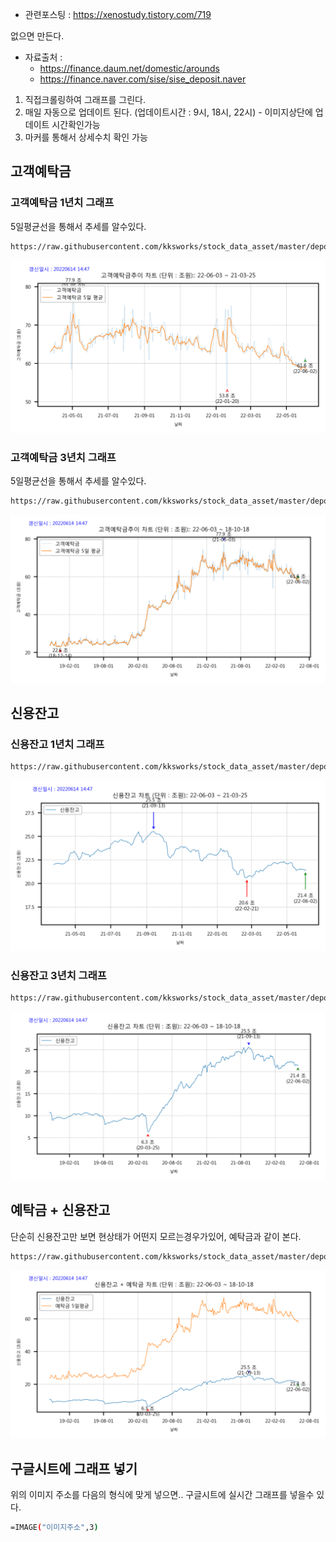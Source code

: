 - 관련포스팅 : <https://xenostudy.tistory.com/719>

없으면 만든다.

- 자료출처 : 
  - <https://finance.daum.net/domestic/arounds>
  - <https://finance.naver.com/sise/sise_deposit.naver>

1. 직접크롤링하여 그래프를 그린다.
2. 매일 자동으로 업데이트 된다. (업데이트시간 : 9시, 18시, 22시) - 이미지상단에 업데이트 시간확인가능
3. 마커를 통해서 상세수치 확인 가능

## 고객예탁금 

### 고객예탁금 1년치 그래프 

5일평균선을 통해서 추세를 알수있다.

```sh
https://raw.githubusercontent.com/kksworks/stock_data_asset/master/deposit_graph/customer_deposit_300d.png
```

![고객예탁금 1년](https://raw.githubusercontent.com/kksworks/stock_data_asset/master/deposit_graph/customer_deposit_300d.png)

### 고객예탁금 3년치 그래프 

5일평균선을 통해서 추세를 알수있다.

```sh
https://raw.githubusercontent.com/kksworks/stock_data_asset/master/deposit_graph/customer_deposit_900d.png
```

![고객예탁금 3년](https://raw.githubusercontent.com/kksworks/stock_data_asset/master/deposit_graph/customer_deposit_900d.png)

## 신용잔고

### 신용잔고 1년치 그래프 

```sh
https://raw.githubusercontent.com/kksworks/stock_data_asset/master/deposit_graph/dept_deposit_300d.png
```

![신용잔고 1년](https://raw.githubusercontent.com/kksworks/stock_data_asset/master/deposit_graph/dept_deposit_300d.png)

### 신용잔고 3년치 그래프 

```sh
https://raw.githubusercontent.com/kksworks/stock_data_asset/master/deposit_graph/dept_deposit_900d.png
```

![신용잔고 1년](https://raw.githubusercontent.com/kksworks/stock_data_asset/master/deposit_graph/dept_deposit_900d.png)

## 예탁금 + 신용잔고

단순히 신용잔고만 보면 현상태가 어떤지 모르는경우가있어, 예탁금과 같이 본다.

```sh
https://raw.githubusercontent.com/kksworks/stock_data_asset/master/deposit_graph/dept_customer_deposit_900d.png
```

![신용잔고 + 예탁금 1년](https://raw.githubusercontent.com/kksworks/stock_data_asset/master/deposit_graph/dept_customer_deposit_900d.png)


## 구글시트에 그래프 넣기

위의 이미지 주소를 다음의 형식에 맞게 넣으면.. 구글시트에 실시간 그래프를 넣을수 있다.

```sh
=IMAGE("이미지주소",3)
```